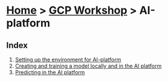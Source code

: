 [Home](../../) > [GCP Workshop](../) > AI-platform
================================

Index
-----
1. [Setting up the environment for AI-platform](setup)
1. [Creating and training a model locally and in the AI platform](model)
1. [Predicting in the AI platform](predicting)
